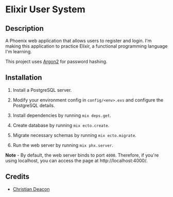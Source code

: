 # Elixir User System
## Description
A Phoenix web application that allows users to register and login. I'm making this application to practice Elixir, a functional programming language I'm learning.

This project uses [Argon2](https://hexdocs.pm/argon2_elixir/Argon2.html) for password hashing.

## Installation
1. Install a PostgreSQL server.

2. Modify your environment config in `config/<env>.exs` and configure the PostgreSQL details.

3. Install dependencies by running `mix deps.get`.

4. Create database by running `mix ecto.create`.

5. Migrate necessary schemas by running `mix ecto.migrate`.

6. Run the web server by running `mix phx.server`.

**Note** - By default, the web server binds to port `4000`. Therefore, if you're using localhost, you can access the page at http://localhost:4000/.

## Credits
* [Christian Deacon](https://www.linkedin.com/in/christian-deacon-902042186/)